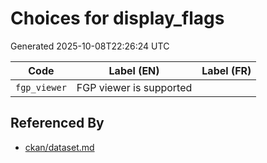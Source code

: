 # Choices for display_flags

Generated 2025-10-08T22:26:24 UTC

| Code | Label (EN) | Label (FR) |
|------|------------|------------|
| `fgp_viewer` | FGP viewer is supported |  |


## Referenced By

- [ckan/dataset.md](../ckan/dataset.md)
